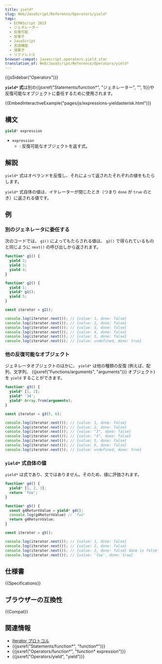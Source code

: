 ```yaml
---
title: yield*
slug: Web/JavaScript/Reference/Operators/yield*
tags:
  - ECMAScript 2015
  - ジェネレーター
  - 反復可能
  - 反復子
  - JavaScript
  - 言語機能
  - 演算子
  - リファレンス
browser-compat: javascript.operators.yield_star
translation_of: Web/JavaScript/Reference/Operators/yield*
---
```

{{jsSidebar("Operators")}}

**`yield*` 式**は別の{{jsxref("Statements/function*", "ジェネレーター", "", 1)}}や反復可能なオブジェクトに委任するために使用されます。

{{EmbedInteractiveExample("pages/js/expressions-yieldasterisk.html")}}

## 構文

```js
yield* expression
```

- `expression`
  - : 反復可能なオブジェクトを返す式。

## 解説

`yield*` 式はオペランドを反復し、それによって返されたそれぞれの値をもたらします。

`yield*` 式自体の値は、イテレーターが閉じたとき（つまり `done` が `true` のとき）に返される値です。

## 例

### 別のジェネレータに委任する

次のコードでは、 `g1()` によってもたらされる値は、 `g2()` で得られているものと同じように `next()` の呼び出しから返されます。

```js
function* g1() {
  yield 2;
  yield 3;
  yield 4;
}

function* g2() {
  yield 1;
  yield* g1();
  yield 5;
}

const iterator = g2();

console.log(iterator.next()); // {value: 1, done: false}
console.log(iterator.next()); // {value: 2, done: false}
console.log(iterator.next()); // {value: 3, done: false}
console.log(iterator.next()); // {value: 4, done: false}
console.log(iterator.next()); // {value: 5, done: false}
console.log(iterator.next()); // {value: undefined, done: true}
```

### 他の反復可能なオブジェクト

ジェネレータオブジェクトのほかに、 `yield*` は他の種類の反復 (例えば、配列、文字列、 {{jsxref("Functions/arguments", "arguments")}} オブジェクト) を `yield` することができます。

```js
function* g3() {
  yield* [1, 2];
  yield* '34';
  yield* Array.from(arguments);
}

const iterator = g3(5, 6);

console.log(iterator.next()); // {value: 1, done: false}
console.log(iterator.next()); // {value: 2, done: false}
console.log(iterator.next()); // {value: "3", done: false}
console.log(iterator.next()); // {value: "4", done: false}
console.log(iterator.next()); // {value: 5, done: false}
console.log(iterator.next()); // {value: 6, done: false}
console.log(iterator.next()); // {value: undefined, done: true}
```

### `yield*` 式自体の値

`yield*` は式であり、文ではありません。そのため、値に評価されます。

```js
function* g4() {
  yield* [1, 2, 3];
  return 'foo';
}

function* g5() {
  const g4ReturnValue = yield* g4();
  console.log(g4ReturnValue) // 'foo'
  return g4ReturnValue;
}

const iterator = g5();

console.log(iterator.next()); // {value: 1, done: false}
console.log(iterator.next()); // {value: 2, done: false}
console.log(iterator.next()); // {value: 3, done: false} done is false because g5 generator isn't finished, only g4
console.log(iterator.next()); // {value: 'foo', done: true}
```

## 仕様書

{{Specifications}}

## ブラウザーの互換性

{{Compat}}

## 関連情報

- [Iterator プロトコル](/ja/docs/Web/JavaScript/Guide/The_Iterator_protocol)
- {{jsxref("Statements/function*", "function*")}}
- {{jsxref("Operators/function*", "function* expression")}}
- {{jsxref("Operators/yield", "yield")}}
